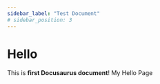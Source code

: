 ```yaml
---
sidebar_label: "Test Document"
# sidebar_position: 3
---
```


# Hello

This is **first Docusaurus document**!
My Hello Page
